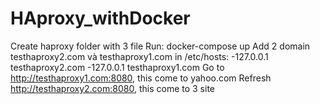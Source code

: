 # HAproxy_withDocker
Create haproxy folder with 3 file
Run: docker-compose up
Add 2 domain testhaproxy2.com và testhaproxy1.com in /etc/hosts:
        -127.0.0.1	testhaproxy2.com
        -127.0.0.1	testhaproxy1.com
Go to http://testhaproxy1.com:8080, this come to yahoo.com
Refresh http://testhaproxy2.com:8080, this come to 3 site 
